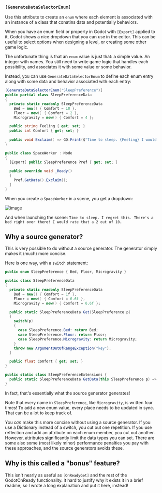 ### `[GenerateDataSelectorEnum]`

Use this attribute to create an `enum` where each element is associated with an instance of a class that conatins data and potentially behaviors.

When you have an enum field or property in Godot with `[Export]` applied to it, Godot shows a nice dropdown that you can use in the editor.
This can be useful to select options when designing a level, or creating some other game logic.

The unfortunate thing is that an `enum` value is just that: a simple value. An integer with names.
You still need to write game logic that handles each possibility, and associates it with some value or some behavior.

Instead, you can use `GenerateDataSelectorEnum` to define each enum entry along with some data and behavior associated with each entry:

```cs
[GenerateDataSelectorEnum("SleepPreference")]
public partial class SleepPreferenceData
{
  private static readonly SleepPreferenceData
    Bed = new() { Comfort = 10 },
    Floor = new() { Comfort = 2 },
    Microgravity = new() { Comfort = 4 };

  public string Feeling { get; set; }
  public int Comfort { get; set; }
  
  public void Exclaim() => GD.Print($"Time to sleep. {Feeling} I would rate that a {Comfort} out of 10.");
}
```

```cs
public class SpaceWorker : Node
{
  [Export] public SleepPreference Pref { get; set; }
  
  public override void _Ready()
  {
    Pref.GetData().Exclaim();
  }
}
```

When you create a `SpaceWorker` in a scene, you get a dropdown: 

![image](https://user-images.githubusercontent.com/331300/157167723-184d7699-e091-4198-a284-ddd3f26ec0cd.png)

And when launching the scene: `Time to sleep. I regret this. There's a bed right over there! I would rate that a 2 out of 10.`

## Why a source generator?

This is very possible to do without a source generator.
The generator simply makes it (much) more concise.

Here is one way, with a `switch` statement:

```cs
public enum SleepPreference { Bed, Floor, Microgravity }

public class SleepPreferenceData
{
  private static readonly SleepPreferenceData
    Bed = new() { Comfort = 1f },
    Floor = new() { Comfort = 0.6f },
    Microgravity = new() { Comfort = 0.6f };

  public static SleepPreferenceData Get(SleepPreference p)
  {
    switch(p)
    {
      case SleepPreference.Bed: return Bed;
      case SleepPreference.Floor: return Floor;
      case SleepPreference.Microgravity: return Microgravity;
    }
    throw new ArgumentOutOfRangeException("key");
  }

  public float Comfort { get; set; }
}

public static class SleepPreferenceExtensions {
  public static SleepPreferenceData GetData(this SleepPreference p) => SleepPreferenceData.Get(p);
}
```

In fact, that's essentially what the source generator generates!

Note that every name in `SleepPreference`, like `Microgravity`, is written four times!
To add a new enum value, every place needs to be updated in sync.
That can be a lot to keep track of.

You *can* make this more concise without using a source generator.
If you use a Dictionary instead of a switch, you cut out one repetition.
If you use reflection and add an attribute on each enum member, you cut out another.
However, attributes significantly limit the data types you can set.
There are some also some (most likely minor) performance penalties you pay with these approaches, and the source generators avoids these.

## Why is this called a "bonus" feature?

This isn't nearly as useful as `[OnReadyGet]` and the rest of the GodotOnReady functionality.
It hard to justify why it exists it in a brief readme, so I wrote a long explanation and put it here, instead!
